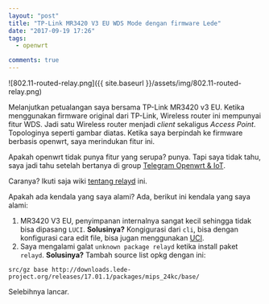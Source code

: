 ```yaml
---
layout: "post"
title: "TP-Link MR3420 V3 EU WDS Mode dengan firmware Lede"
date: "2017-09-19 17:26"
tags:
  - openwrt

comments: true
---
```

![802.11-routed-relay.png]({{ site.baseurl }}/assets/img/802.11-routed-relay.png)

Melanjutkan petualangan saya bersama TP-Link MR3420 v3 EU. Ketika menggunakan firmware original dari TP-Link, Wireless router ini mempunyai fitur WDS. Jadi satu Wireless router menjadi *client* sekaligus *Access Point*. Topologinya seperti gambar diatas. Ketika saya berpindah ke firmware berbasis openwrt, saya merindukan fitur ini.

Apakah openwrt tidak punya fitur yang serupa? punya. Tapi saya tidak tahu, saya jadi tahu setelah bertanya di group [Telegram Openwrt & IoT](https://t.me/pegelwrt).

Caranya? Ikuti saja wiki [tentang relayd](https://wiki.openwrt.org/doc/recipes/relayclient) ini.

Apakah ada kendala yang saya alami? Ada, berikut ini kendala yang saya alami:
1. MR3420 V3 EU, penyimpanan internalnya sangat kecil sehingga tidak bisa dipasang `LUCI`.
**Solusinya?** Kongigurasi dari `cli`, bisa dengan konfigurasi cara edit file, bisa jugan menggunakan [UCI](https://wiki.openwrt.org/doc/uci).
2. Saya mengalami galat `unknown package relayd` ketika install paket `relayd`.
**Solusinya?** Tambah source list opkg dengan ini:
```
src/gz base http://downloads.lede-project.org/releases/17.01.1/packages/mips_24kc/base/
```


Selebihnya lancar.
